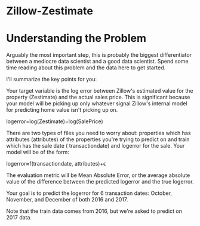 # Zillow-Zestimate

# Understanding the Problem

Arguably the most important step, this is probably the biggest differentiator between a mediocre data scientist and a good data scientist. Spend some time reading about this problem and the data here to get started.

I'll summarize the key points for you:

Your target variable is the log error between Zillow's estimated value for the property (Zestimate) and the actual sales price. This is significant because your model will be picking up only whatever signal Zillow's internal model for predicting home value isn't picking up on.

logerror=log(Zestimate)−log(SalePrice)

There are two types of files you need to worry about: properties which has attributes (attributes) of the properties you're trying to predict on and train which has the sale date ( transactiondate) and logerror for the sale. Your model will be of the form:

logerror≈f(transactiondate, attributes)+ϵ

The evaluation metric will be Mean Absolute Error, or the average absolute value of the difference between the predicted logerror and the true logerror.

Your goal is to predict the logerror for 6 transaction dates: October, November, and December of both 2016 and 2017.

Note that the train data comes from 2016, but we're asked to predict on 2017 data.
